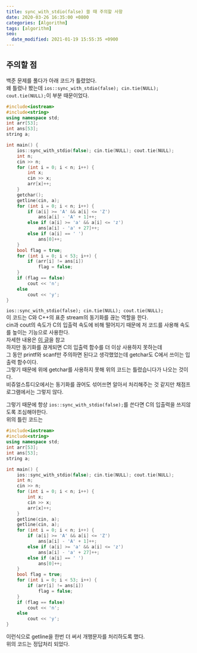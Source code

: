 ```yaml
---
title: sync_with_stdio(false) 쓸 때 주의할 사항
date: 2020-03-26 16:35:00 +0800
categories: [Algorithm]
tags: [algorithm]
seo:
  date_modified: 2021-01-19 15:55:35 +0900
---
```


## 주의할 점
백준 문제를 풀다가 아래 코드가 틀렸었다.  
왜 틀렸나 봤는데 `ios::sync_with_stdio(false); cin.tie(NULL); cout.tie(NULL);`이 부분 때문이었다.  
```c++
#include<iostream>
#include<string>
using namespace std;
int arr[53];
int ans[53];
string a;

int main() {
    ios::sync_with_stdio(false); cin.tie(NULL); cout.tie(NULL);
	int n;
	cin >> n;
	for (int i = 0; i < n; i++) {
		int x;
		cin >> x;
		arr[x]++;
	}
	getchar();
	getline(cin, a);
	for (int i = 0; i < n; i++) {
		if (a[i] >= 'A' && a[i] <= 'Z')
			ans[a[i] - 'A' + 1]++;
		else if (a[i] >= 'a' && a[i] <= 'z')
			ans[a[i] - 'a' + 27]++;
		else if (a[i] == ' ')
			ans[0]++;
	}
	bool flag = true;
	for (int i = 0; i < 53; i++) {
		if (arr[i] != ans[i])
			flag = false;
	}
	if (flag == false)
		cout << 'n';
	else
		cout << 'y';
}
```

`ios::sync_with_stdio(false); cin.tie(NULL); cout.tie(NULL);`  
이 코드는 C와 C++의 표준 stream의 동기화를 끊는 역할을 한다.  
cin과 cout의 속도가 C의 입출력 속도에 비해 떨어지기 때문에 저 코드를 사용해 속도를 높이는 기능으로 사용한다.  
자세한 내용은 [이 글](https://ip99202.github.io/posts/%EC%9E%85%EC%B6%9C%EB%A0%A5-%EC%86%8D%EB%8F%84-%EC%A4%84%EC%9D%B4%EA%B8%B0/)을 참고  
하지만 동기화를 끊게되면 C의 입출력 함수를 더 이상 사용하지 못하는데  
그 동안 printf와 scanf만 주의하면 된다고 생각했었는데 getchar도 C에서 쓰이는 입출력 함수이다.  
그렇기 때문에 위에 getchar를 사용하지 못해 위의 코드는 틀렸습니다가 나오는 것이다.  
비쥬얼스튜디오에서는 동기화를 끊어도 섞어쓰면 알아서 처리해주는 것 같지만 채점프로그램에서는 그렇지 않다.  

그렇기 때문에 항상 `ios::sync_with_stdio(false);`를 쓴다면 C의 입출력을 쓰지않도록 조심해야한다.  
위의 틀린 코드는 
```c++
#include<iostream>
#include<string>
using namespace std;
int arr[53];
int ans[53];
string a;

int main() {
    ios::sync_with_stdio(false); cin.tie(NULL); cout.tie(NULL);
	int n;
	cin >> n;
	for (int i = 0; i < n; i++) {
		int x;
		cin >> x;
		arr[x]++;
	}
	getline(cin, a);
	getline(cin, a);
	for (int i = 0; i < n; i++) {
		if (a[i] >= 'A' && a[i] <= 'Z')
			ans[a[i] - 'A' + 1]++;
		else if (a[i] >= 'a' && a[i] <= 'z')
			ans[a[i] - 'a' + 27]++;
		else if (a[i] == ' ')
			ans[0]++;
	}
	bool flag = true;
	for (int i = 0; i < 53; i++) {
		if (arr[i] != ans[i])
			flag = false;
	}
	if (flag == false)
		cout << 'n';
	else
		cout << 'y';
}
```
이런식으로 getline을 한번 더 써서 개행문자를 처리하도록 했다.  
위의 코드는 정답처리 되었다.